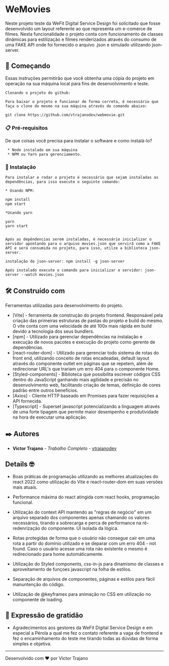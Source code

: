 # WeMovies

Neste projeto teste da WeFit Digital Service Design foi solicitado que fosse desenvolvido um layout referente ao que representa um e-comerce de filmes. Nesta funcionalidade o projeto conta com funcionamento de classes dinâmicas para estilização e filmes renderizados através do consumo de uma FAKE API onde foi fornecido o arquivo .json e simulado utilizando json-server. 

## 🚀 Começando

Essas instruções permitirão que você obtenha uma cópia do projeto em operação na sua máquina local para fins de desenvolvimento e teste.

```
Clonando o projeto do github:

Para baixar o projeto e funcionar de forma correta, é necessário que faça o clone do mesmo na sua máquina através do comando abaixo: 

git clone https://github.com/vtrajanodev/webmovie.git

```

### 📋 Pré-requisitos

De que coisas você precisa para instalar o software e como instalá-lo?

```
 * Node instalado em sua máquina
 * NPM ou Yarn para gerenciamento.

```

### 🔧 Instalação

```
Para instalar e rodar o projeto é necessário que sejam instaladas as dependências, para isso execute o seguinte comando:

* Usando NPM:

npm install
npm start

*Usando yarn

yarn
yarn start


Após as depêndencias serem instaladas, é necessário inicializar o servidor apontando para o arquivo movies.json que servirá como a FAKE API e será consumida no projeto, para isso, utilze a biblioteca json-server.

instalação do json-server: npm install -g json-server

Após instalado execute o comando para inicializar o servidor: json-server --watch movies.json

```

## 🛠️ Construído com

Ferramentas utilizadas para desenvolvimento do projeto.

* [Vite] - ferramenta de construção do projeto frontend. Responsável pela criação das primeiras estruturas de pastas do projeto e build do mesmo. O vite conta com uma velocidade de até 100x mais rápida em build devido a tecnologia dos seus bundlers.
* [npm] - Utilizado para gerenciar dependências na instalação e execução de novos pacotes e execução do projeto como gerente de dependências.
* [react-router-dom] - Utilizado para gerenciar todo sistema de rotas do front end, utilizando conceito de rotas encadeadas, default layout através do componente outlet em páginas que se repetem, além de redirecionar URL's que trariam um erro 404 para o componente Home.
* [Styled-components] - Biblioteca que possibilita escrever códigos CSS dentro do JavaScript ganhando mais agilidade e precisão no desenvolvimento web, facilitando criação de temas, definição de cores padrão entre outros benefícios.
* [Axios] - Cliente HTTP baseado em Promises para fazer requisições a API fornecida.
* [Typescript] - Superset javascript potencializando a linguagem através de uma forte tipagem que permite maior desempenho e produtividade na hora de executar uma aplicação.

## ✒️ Autores


* **Victor Trajano** - *Trabalho Completo* - [vtrajanodev](https://github.com/vtrajanodev)

## Details 🤓

* Boas práticas de programação utilizando as melhores atualizações do react 2022 como utilização do Vite e react-router-dom em suas versões mais atuais.

* Performance máxima do react atingida com react hooks, programação funcional.

* Utilização do context API mantendo as "regras de negócio" em um arquivo separado dos componentes apenas chamando os valores necessários, tirando a sobrecarga e perca de performance na ré-redenrização do componente. UI isolada da lógica.

* Rotas protegidas de forma que o usuário não consegue cair em uma rota a partir do domínio utilizado e se deparar com um erro 404 - not found. Caso o usuário acesse uma rota não existente o mesmo é redirecionado para home automáticamente. 

* Utilização do Styled components, css-in-js para dinamismo de classes e aproveitamento de funçoes javascript na folha de estilos.

* Separação de arquivos de componentes, páginas e estilos para fácil manuntenção do código.

* Utilização de @keyframes para animação no CSS em utilização no componente de loading.

## 🎁 Expressão de gratidão

* Agradecimentos aos gestores da WeFit Digital Service Design e em especial a Pérola a qual me fez o contato referente a vaga de frontend e fez o encaminhamento do teste me tirando todas as dúvidas de forma simples e objetiva. 


---
Desenvolvido com ❤️ por Victor Trajano
